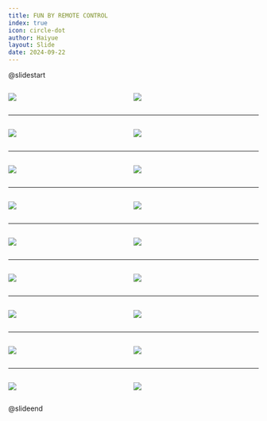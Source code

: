 ```yaml
---
title: FUN BY REMOTE CONTROL
index: true
icon: circle-dot
author: Haiyue
layout: Slide
date: 2024-09-22
---
```

 
@slidestart

<div style="display:flex">
<div style="flex:1">

![](https://raw.githubusercontent.com/yclord/reading/refs/heads/master/english/Level-X/FUN%20BY%20REMOTE%20CONTROL/001.webp)
</div>
<div style="flex:1">

![](https://raw.githubusercontent.com/yclord/reading/refs/heads/master/english/Level-X/FUN%20BY%20REMOTE%20CONTROL/002.webp)
</div>
</div>

---

<div style="display:flex">
<div style="flex:1">

![](https://raw.githubusercontent.com/yclord/reading/refs/heads/master/english/Level-X/FUN%20BY%20REMOTE%20CONTROL/003.webp)
</div>
<div style="flex:1">

![](https://raw.githubusercontent.com/yclord/reading/refs/heads/master/english/Level-X/FUN%20BY%20REMOTE%20CONTROL/004.webp)
</div>
</div>

---

<div style="display:flex">
<div style="flex:1">

![](https://raw.githubusercontent.com/yclord/reading/refs/heads/master/english/Level-X/FUN%20BY%20REMOTE%20CONTROL/005.webp)
</div>
<div style="flex:1">

![](https://raw.githubusercontent.com/yclord/reading/refs/heads/master/english/Level-X/FUN%20BY%20REMOTE%20CONTROL/006.webp)
</div>
</div>

---

<div style="display:flex">
<div style="flex:1">

![](https://raw.githubusercontent.com/yclord/reading/refs/heads/master/english/Level-X/FUN%20BY%20REMOTE%20CONTROL/007.webp)
</div>
<div style="flex:1">

![](https://raw.githubusercontent.com/yclord/reading/refs/heads/master/english/Level-X/FUN%20BY%20REMOTE%20CONTROL/008.webp)
</div>
</div>

---

<div style="display:flex">
<div style="flex:1">

![](https://raw.githubusercontent.com/yclord/reading/refs/heads/master/english/Level-X/FUN%20BY%20REMOTE%20CONTROL/009.webp)
</div>
<div style="flex:1">

![](https://raw.githubusercontent.com/yclord/reading/refs/heads/master/english/Level-X/FUN%20BY%20REMOTE%20CONTROL/010.webp)
</div>
</div>

---

<div style="display:flex">
<div style="flex:1">

![](https://raw.githubusercontent.com/yclord/reading/refs/heads/master/english/Level-X/FUN%20BY%20REMOTE%20CONTROL/011.webp)
</div>
<div style="flex:1">

![](https://raw.githubusercontent.com/yclord/reading/refs/heads/master/english/Level-X/FUN%20BY%20REMOTE%20CONTROL/012.webp)
</div>
</div>

---

<div style="display:flex">
<div style="flex:1">

![](https://raw.githubusercontent.com/yclord/reading/refs/heads/master/english/Level-X/FUN%20BY%20REMOTE%20CONTROL/013.webp)
</div>
<div style="flex:1">

![](https://raw.githubusercontent.com/yclord/reading/refs/heads/master/english/Level-X/FUN%20BY%20REMOTE%20CONTROL/014.webp)
</div>
</div>

---

<div style="display:flex">
<div style="flex:1">

![](https://raw.githubusercontent.com/yclord/reading/refs/heads/master/english/Level-X/FUN%20BY%20REMOTE%20CONTROL/015.webp)
</div>
<div style="flex:1">

![](https://raw.githubusercontent.com/yclord/reading/refs/heads/master/english/Level-X/FUN%20BY%20REMOTE%20CONTROL/016.webp)
</div>
</div>

---

<div style="display:flex">
<div style="flex:1">

![](https://raw.githubusercontent.com/yclord/reading/refs/heads/master/english/Level-X/FUN%20BY%20REMOTE%20CONTROL/017.webp)
</div>
<div style="flex:1">

![](https://raw.githubusercontent.com/yclord/reading/refs/heads/master/english/Level-X/FUN%20BY%20REMOTE%20CONTROL/018.webp)
</div>
</div>

@slideend